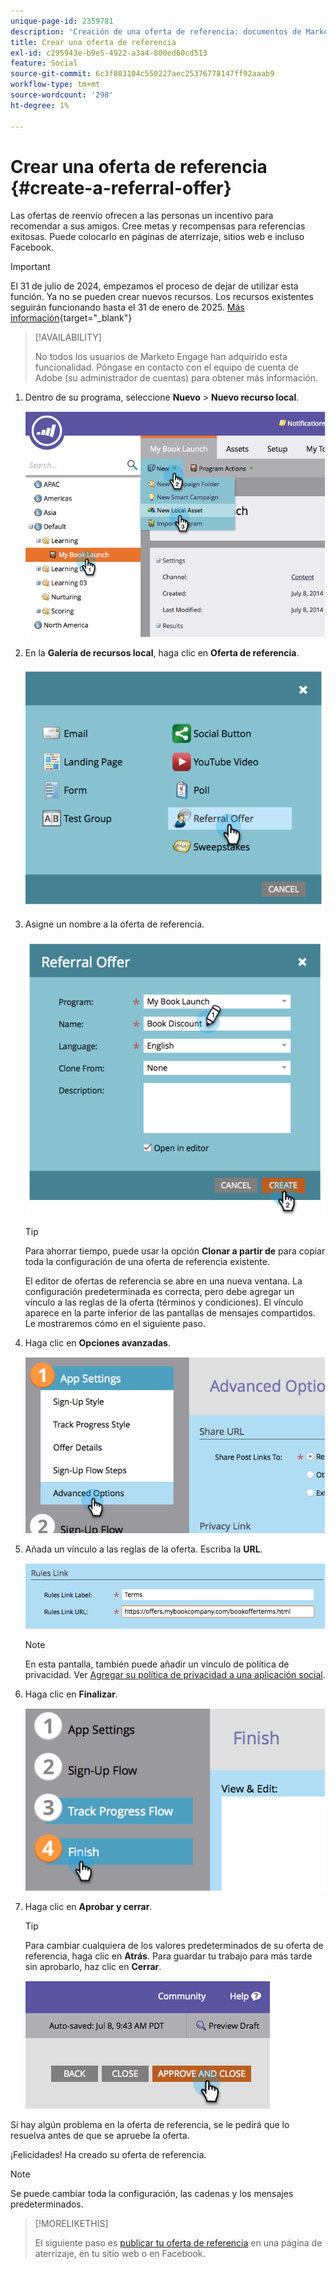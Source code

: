 ```yaml
---
unique-page-id: 2359781
description: 'Creación de una oferta de referencia: documentos de Marketo, documentación del producto'
title: Crear una oferta de referencia
exl-id: c295943e-b9e5-4922-a3a4-800ed60cd513
feature: Social
source-git-commit: 6c3f803104c550227aec25376778147ff92aaab9
workflow-type: tm+mt
source-wordcount: '298'
ht-degree: 1%

---
```


# Crear una oferta de referencia {#create-a-referral-offer}

Las ofertas de reenvío ofrecen a las personas un incentivo para recomendar a sus amigos. Cree metas y recompensas para referencias exitosas. Puede colocarlo en páginas de aterrizaje, sitios web e incluso Facebook.

>[!IMPORTANT]
>
>El 31 de julio de 2024, empezamos el proceso de dejar de utilizar esta función. Ya no se pueden crear nuevos recursos. Los recursos existentes seguirán funcionando hasta el 31 de enero de 2025. [Más información](https://nation.marketo.com/t5/employee-blogs/marketo-engage-social-features-deprecation/ba-p/351977){target="_blank"}

>[!AVAILABILITY]
>
>No todos los usuarios de Marketo Engage han adquirido esta funcionalidad. Póngase en contacto con el equipo de cuenta de Adobe (su administrador de cuentas) para obtener más información.

1. Dentro de su programa, seleccione **Nuevo** > **Nuevo recurso local**.

   ![](assets/image2014-9-19-11-3a3-3a23.png)

1. En la **Galería de recursos local**, haga clic en **Oferta de referencia**.

   ![](assets/image2014-9-19-11-3a3-3a31.png)

1. Asigne un nombre a la oferta de referencia.

   ![](assets/image2014-9-19-11-3a3-3a40.png)

   >[!TIP]
   >
   >Para ahorrar tiempo, puede usar la opción **Clonar a partir de** para copiar toda la configuración de una oferta de referencia existente.

   El editor de ofertas de referencia se abre en una nueva ventana. La configuración predeterminada es correcta, pero debe agregar un vínculo a las reglas de la oferta (términos y condiciones). El vínculo aparece en la parte inferior de las pantallas de mensajes compartidos. Le mostraremos cómo en el siguiente paso.

1. Haga clic en **Opciones avanzadas**.

   ![](assets/image2014-9-19-11-3a3-3a49.png)

1. Añada un vínculo a las reglas de la oferta. Escriba la **URL**.

   ![](assets/image2014-9-19-11-3a3-3a57.png)

   >[!NOTE]
   >
   >En esta pantalla, también puede añadir un vínculo de política de privacidad. Ver [Agregar su política de privacidad a una aplicación social](/help/marketo/product-docs/demand-generation/social/social-functions/add-your-privacy-policy-to-a-social-app.md).

1. Haga clic en **Finalizar**.

   ![](assets/image2014-9-19-11-3a4-3a4.png)

1. Haga clic en **Aprobar y cerrar**.

   >[!TIP]
   >
   >Para cambiar cualquiera de los valores predeterminados de su oferta de referencia, haga clic en **Atrás**. Para guardar tu trabajo para más tarde sin aprobarlo, haz clic en **Cerrar**.

   ![](assets/image2014-9-19-11-3a4-3a11.png)

Si hay algún problema en la oferta de referencia, se le pedirá que lo resuelva antes de que se apruebe la oferta.

¡Felicidades! Ha creado su oferta de referencia.

>[!NOTE]
>
>Se puede cambiar toda la configuración, las cadenas y los mensajes predeterminados.

>[!MORELIKETHIS]
>
>El siguiente paso es [publicar tu oferta de referencia](/help/marketo/product-docs/demand-generation/social/referral-offers/publish-a-referral-offer.md) en una página de aterrizaje, en tu sitio web o en Facebook.
